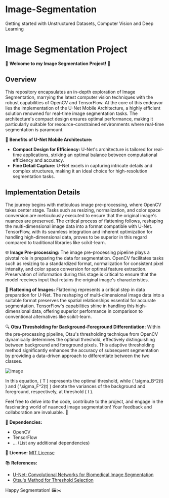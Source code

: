 # Image-Segmentation
Getting started with Unstructured Datasets, Computer Vision and Deep Learning

# Image Segmentation Project

🌟 **Welcome to my Image Segmentation Project!** 🌟

## Overview

This repository encapsulates an in-depth exploration of Image Segmentation, marrying the latest computer vision techniques with the robust capabilities of OpenCV and TensorFlow. At the core of this endeavor lies the implementation of the U-Net Mobile Architecture, a highly efficient solution renowned for real-time image segmentation tasks. The architecture's compact design ensures optimal performance, making it particularly suitable for resource-constrained environments where real-time segmentation is paramount.

🚀 **Benefits of U-Net Mobile Architecture:**
- **Compact Design for Efficiency:** U-Net's architecture is tailored for real-time applications, striking an optimal balance between computational efficiency and accuracy.
- **Fine Detail Capture:** U-Net excels in capturing intricate details and complex structures, making it an ideal choice for high-resolution segmentation tasks.

## Implementation Details

The journey begins with meticulous image pre-processing, where OpenCV takes center stage. Tasks such as resizing, normalization, and color space conversion are meticulously executed to ensure that the original image's nuances are preserved. The critical process of flattening follows, reshaping the multi-dimensional image data into a format compatible with U-Net. TensorFlow, with its seamless integration and inherent optimization for handling high-dimensional data, proves to be superior in this regard compared to traditional libraries like scikit-learn.

🌐 **Image Pre-processing:**
The image pre-processing pipeline plays a pivotal role in preparing the data for segmentation. OpenCV facilitates tasks such as resizing to a standardized format, normalization for consistent pixel intensity, and color space conversion for optimal feature extraction. Preservation of information during this stage is critical to ensure that the model receives input that retains the original image's characteristics.

🔄 **Flattening of Images:**
Flattening represents a critical step in data preparation for U-Net. The reshaping of multi-dimensional image data into a suitable format preserves the spatial relationships essential for accurate segmentation. TensorFlow's capabilities shine in handling this high-dimensional data, offering superior performance in comparison to conventional alternatives like scikit-learn.

🔍 **Otsu Thresholding for Background-Foreground Differentiation:**
Within the pre-processing pipeline, Otsu's thresholding technique from OpenCV dynamically determines the optimal threshold, effectively distinguishing between background and foreground pixels. This adaptive thresholding method significantly enhances the accuracy of subsequent segmentation by providing a data-driven approach to differentiate between the two classes.

![image](https://github.com/soumya1107/Image-Segmentation/assets/64662510/ef7feaa7-7bf4-4c4d-a79b-2f6570132dd9)


In this equation, \( T \) represents the optimal threshold, while \( \sigma_B^2(t) \) and \( \sigma_F^2(t) \) denote the variances of the background and foreground, respectively, at threshold \( t \).

Feel free to delve into the code, contribute to the project, and engage in the fascinating world of nuanced image segmentation! Your feedback and collaboration are invaluable. 🙌

🔗 **Dependencies:**
- OpenCV
- TensorFlow
- ... (List any additional dependencies)

📄 **License:** [MIT License](LICENSE)

📚 **References:**
- [U-Net: Convolutional Networks for Biomedical Image Segmentation](https://arxiv.org/abs/1505.04597)
- [Otsu's Method for Threshold Selection](https://ieeexplore.ieee.org/document/4310076)

Happy Segmentation! 🖼️✂️

